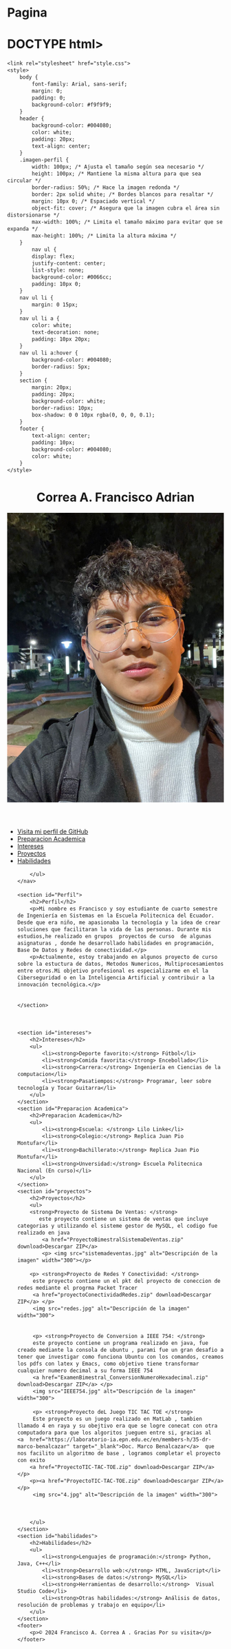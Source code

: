 # Pagina


#  DOCTYPE html>
<html lang="es">
<head>
    <meta charset="UTF-8">
    <meta name="viewport" content="width=device-width, initial-scale=1.0">
    <title>Bienvenidos a pa pagina Web</title>
   

    <link rel="stylesheet" href="style.css">
    <style>
        body {
            font-family: Arial, sans-serif;
            margin: 0;
            padding: 0;
            background-color: #f9f9f9;
        }
        header {
            background-color: #004080;
            color: white;
            padding: 20px;
            text-align: center;
        }
        .imagen-perfil {
            width: 100px; /* Ajusta el tamaño según sea necesario */
            height: 100px; /* Mantiene la misma altura para que sea circular */
            border-radius: 50%; /* Hace la imagen redonda */
            border: 2px solid white; /* Bordes blancos para resaltar */
            margin: 10px 0; /* Espaciado vertical */
            object-fit: cover; /* Asegura que la imagen cubra el área sin distorsionarse */
            max-width: 100%; /* Limita el tamaño máximo para evitar que se expanda */
            max-height: 100%; /* Limita la altura máxima */
        }
            nav ul {
            display: flex;
            justify-content: center;
            list-style: none;
            background-color: #0066cc;
            padding: 10px 0;
        }
        nav ul li {
            margin: 0 15px;
        }
        nav ul li a {
            color: white;
            text-decoration: none;
            padding: 10px 20px;
        }
        nav ul li a:hover {
            background-color: #004080;
            border-radius: 5px;
        }
        section {
            margin: 20px;
            padding: 20px;
            background-color: white;
            border-radius: 10px;
            box-shadow: 0 0 10px rgba(0, 0, 0, 0.1);
        }
        footer {
            text-align: center;
            padding: 10px;
            background-color: #004080;
            color: white;
        }
    </style>
</head>
<body>
    <header>
        <h1>Correa A. Francisco Adrian</h1>
        <img src="perfil.png" alt="Imagen de perfil adrian" class="imagen-perfil">
    </header>
    <nav>
        <ul>
            <li><a href="https://github.com/afca2002" target="_blank">Visita mi perfil de GitHub</a></li>
            <li><a href="#proyectos">Preparacion Academica</a></li>
            <li><a href="#intereses">Intereses</a></li>
            <li><a href="#proyectos">Proyectos</a></li>
            <li><a href="#habilidades">Habilidades</a></li>
           
        </ul>
    </nav>

    <section id="Perfil">
        <h2>Perfil</h2>
        <p>Mi nombre es Francisco y soy estudiante de cuarto semestre de Ingeniería en Sistemas en la Escuela Politecnica del Ecuador. Desde que era niño, me apasionaba la tecnología y la idea de crear soluciones que facilitaran la vida de las personas. Durante mis estudios,he realizado en grupos  proyectos de curso  de algunas asignaturas , donde he desarrollado habilidades en programación, Base De Datos y Redes de conectividad.</p>
        <p>Actualmente, estoy trabajando en algunos proyecto de curso sobre la estuctura de datos, Metodos Numericos, Multiprocesamientos entre otros.Mi objetivo profesional es especializarme en el la Ciberseguridad o en la Inteligencia Artificial y contribuir a la innovación tecnológica.</p>


    </section>


    
    <section id="intereses">
        <h2>Intereses</h2>
        <ul>
            <li><strong>Deporte favorito:</strong> Fútbol</li>
            <li><strong>Comida favorita:</strong> Encebollado</li>
            <li><strong>Carrera:</strong> Ingeniería en Ciencias de la computacion</li>
            <li><strong>Pasatiempos:</strong> Programar, leer sobre tecnología y Tocar Guitarra</li>
        </ul>
    </section>
    <section id="Preparacion Academica">
        <h2>Preparacion Academica</h2>
        <ul>
            <li><strong>Escuela: </strong> Lilo Linke</li>
            <li><strong>Colegio:</strong> Replica Juan Pio Montufar</li>
            <li><strong>Bachillerato:</strong> Replica Juan Pio Montufar</li>
            <li><strong>Unversidad:</strong> Escuela Politecnica Nacional (En curso)</li>
        </ul>
    </section>
    <section id="proyectos">
        <h2>Proyectos</h2>
        <ul>
        <strong>Proyecto de Sistema De Ventas: </strong>
           este proyecto contiene un sistema de ventas que incluye categorias y utilizando el sisteme gestor de MySQL, el codigo fue realizado en java
            <a href="ProyectoBimestralSistemaDeVentas.zip" download>Descargar ZIP</a>
            <p> <img src="sistemadeventas.jpg" alt="Descripción de la imagen" width="300"></p>
      
        <p> <strong>Proyecto de Redes Y Conectividad: </strong>
         este proyecto contiene un el pkt del proyecto de coneccion de redes mediante el progrma Packet Tracer
         <a href="proyectoConectividadRedes.zip" download>Descargar ZIP</a> </p>
         <img src="redes.jpg" alt="Descripción de la imagen" width="300">


         <p> <strong>Proyecto de Conversion a IEEE 754: </strong>
         este proyecto contiene un programa realizado en java, fue creado mediante la consola de ubuntu , parami fue un gran desafio a tener que investigar como funciona Ubuntu con los comandos, creamos los pdfs con latex y Emacs, como objetivo tiene transformar cualquier numero decimal a su forma IEEE 754
         <a href="ExamenBimestral_ConversionNumeroHexadecimal.zip" download>Descargar ZIP</a> </p>
         <img src="IEEE754.jpg" alt="Descripción de la imagen" width="300">
            
         <p> <strong>Proyecto deL Juego TIC TAC TOE </strong>
         Este proyecto es un juego realizado en MatLab , tambien llamado 4 en raya y su obejtivo era que se logre conecat con otra computadora para que los algoritos jueguen entre si, gracias al    <a  href="https://laboratorio-ia.epn.edu.ec/en/members-h/35-dr-marco-benalcazar" target="_blank">Doc. Marco Benalcazar</a>  que nos facilito un algoritmo de base , logramos completar el proyecto con exito
        <a href="ProyectoTIC-TAC-TOE.zip" download>Descargar ZIP</a> </p>
        <p><a href="ProyectoTIC-TAC-TOE.zip" download>Descargar ZIP</a> </p>
         <img src="4.jpg" alt="Descripción de la imagen" width="300">
       
        

        </ul>
    </section>
    <section id="habilidades">
        <h2>Habilidades</h2>
        <ul>
            <li><strong>Lenguajes de programación:</strong> Python, Java, C++</li>
            <li><strong>Desarrollo web:</strong> HTML, JavaScript</li>
            <li><strong>Bases de datos:</strong> MySQL</li>
            <li><strong>Herramientas de desarrollo:</strong>  Visual Studio Code</li>
            <li><strong>Otras habilidades:</strong> Análisis de datos, resolución de problemas y trabajo en equipo</li>
        </ul>
    </section>
    <footer>
        <p>© 2024 Francisco A. Correa A . Gracias Por su visita</p>
    </footer>
</body>
</html>














